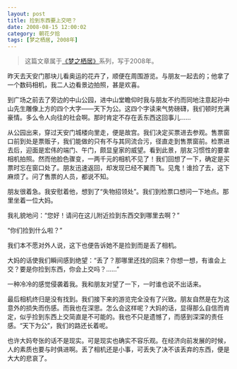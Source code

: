 ```yaml
---
layout: post
title: 捡到东西要上交吧？
date: 2008-08-15 12:00:02
category: 朝花夕拾
tags: [梦之栖居, 2008年]
---
```


> 这篇文章属于[《梦之栖居》](/posts/where-the-dreams-reside/)系列，写于2008年。
	
<!--more-->

昨天去天安门那块儿看奥运的花卉了，顺便在周围游览。与朋友一起去的；他拿了一个数码相机，我二人边看景边拍照，甚是欢喜。

到广场之前去了旁边的中山公园，进中山堂瞻仰时我与朋友不约而同地注意起孙中山先生雕像上方的四个大字——天下为公。这四个字读来气势磅礴，我们顿时充满豪情。多么令人向往的社会啊。那时肯定不存在丢东西这回事儿……

从公园出来，穿过天安门城楼向里走，便是故宫。我们决定买票进去参观。售票窗口前到处是票贩子，我们能做的只有不与其同流合污，径直走到售票窗前。检票进去后，迎面是宏伟的端门、午门，颇显皇家的威望。看到此景，朋友习惯性的要拿相机拍照。然而他脸色骤变，一两千元的相机不见了！我们回想了一下，确定是买票时忘在窗口处了。朋友迅速返回，却发现已经不翼而飞。见鬼！谁捡了去，这下麻烦了。问了售票的人员，都说不知。

朋友很着急。我安慰着他，想到了“失物招领处”。我们到检票口想问一下地点。那里坐着一位大妈。

我礼貌地问：“您好！请问在这儿附近捡到东西交到哪里去啊？”

“你们捡到什么啦？”

我们本不愿对外人说，这下也便告诉她不是捡到而是丢了相机。

大妈的话使我们瞬间感到绝望：“丢了？那哪里还找的回来？你想一想，有谁会上交？要是你捡到东西，你会上交吗？……”

一种冷冷的感觉侵袭着我。我和朋友对望了一下，一时谁也说不出话来。

最后相机终归是没有找到。我们接下来的游览完全没有了兴致。朋友自然是在为这意外的损失而伤感。而我也在深思。怎么会这样呢？大妈的话，显得那么自信而肯定，似乎捡到东西上交简直是不可能的。我也不只是遗憾了，而感到深深的责任感。“天下为公”，我们的路还长着呢。

也许大妈夸张的话不是现实。可是现实也确实不容乐观。在经济向前发展的时候，人的素质也要与时俱进啊。丢了相机还是小事，可丢失了决不该丢弃的东西，便是大大的悲哀了。